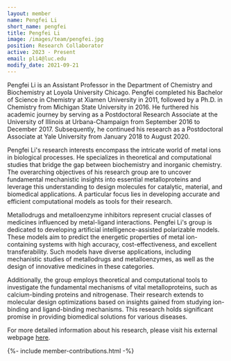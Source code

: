 ```yaml
---
layout: member
name: Pengfei Li
short_name: pengfei
title: Pengfei Li
image: /images/team/pengfei.jpg
position: Research Collaborator
active: 2023 - Present
email: pli4@luc.edu
modify_date: 2021-09-21     
---
```


Pengfei Li is an Assistant Professor in the Department of Chemistry and Biochemistry at Loyola University Chicago. Pengfei completed his Bachelor of Science in Chemistry at Xiamen University in 2011, followed by a Ph.D. in Chemistry from Michigan State University in 2016. He furthered his academic journey by serving as a Postdoctoral Research Associate at the University of Illinois at Urbana-Champaign from September 2016 to December 2017. Subsequently, he continued his research as a Postdoctoral Associate at Yale University from January 2018 to August 2020.

Pengfei Li's research interests encompass the intricate world of metal ions in biological processes. He specializes in theoretical and computational studies that bridge the gap between biochemistry and inorganic chemistry. The overarching objectives of his research group are to uncover fundamental mechanistic insights into essential metalloproteins and leverage this understanding to design molecules for catalytic, material, and biomedical applications. A particular focus lies in developing accurate and efficient computational models as tools for their research.

Metallodrugs and metalloenzyme inhibitors represent crucial classes of medicines influenced by metal-ligand interactions. Pengfei Li's group is dedicated to developing artificial intelligence-assisted polarizable models. These models aim to predict the energetic properties of metal ion-containing systems with high accuracy, cost-effectiveness, and excellent transferability. Such models have diverse applications, including mechanistic studies of metallodrugs and metalloenzymes, as well as the design of innovative medicines in these categories.

Additionally, the group employs theoretical and computational tools to investigate the fundamental mechanisms of vital metalloproteins, such as calcium-binding proteins and nitrogenase. Their research extends to molecular design optimizations based on insights gained from studying ion-binding and ligand-binding mechanisms. This research holds significant promise in providing biomedical solutions for various diseases.

For more detailed information about his research, please visit his external webpage [here](https://ldsoar1990.wixsite.com/website).


{%- include member-contributions.html -%}